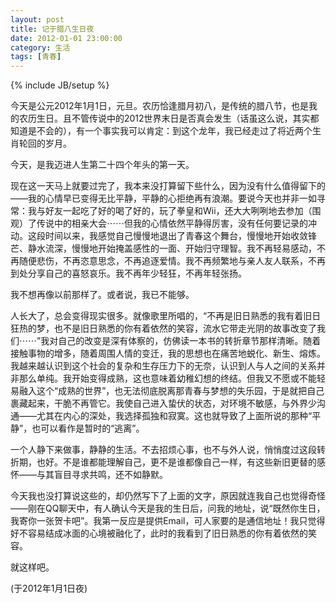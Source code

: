 ```yaml
---
layout: post
title: 记于腊八生日夜
date: 2012-01-01 23:00:00
category: 生活
tags: [青春]
---
```

{% include JB/setup %}

今天是公元2012年1月1日，元旦。农历恰逢腊月初八，是传统的腊八节，也是我的农历生日。且不管传说中的2012世界末日是否真会发生（话虽这么说，其实都知道是不会的），有一个事实我可以肯定：到这个龙年，我已经走过了将近两个生肖轮回的岁月。

<!--more-->
今天，是我迈进人生第二十四个年头的第一天。

现在这一天马上就要过完了，我本来没打算留下些什么，因为没有什么值得留下的——我的心情早已变得无比平静，平静的心拒绝再有浪潮。要说今天也并非一如寻常：我与好友一起吃了好的喝了好的，玩了拳皇和Wii，还大大咧咧地去参加（围观）了传说中的相亲大会⋯⋯但我的心情依然平静得厉害，没有任何要记录的冲动。这段时间以来，我感觉自己慢慢地退出了青春这个舞台，慢慢地开始收敛锋芒、静水流深，慢慢地开始掩盖感性的一面、开始归守理智。我不再轻易感动，不再随便悲伤，不再恣意思念，不再追逐爱情。我不再频繁地与亲人友人联系，不再到处分享自己的喜怒哀乐。我不再年少轻狂，不再年轻张扬。

我不想再像以前那样了。或者说，我已不能够。
	
人长大了，总会变得现实很多。就像歌里所唱的，“不再是旧日熟悉的我有着旧日狂热的梦，也不是旧日熟悉的你有着依然的笑容，流水它带走光阴的故事改变了我们⋯⋯”我对自己的改变是深有体察的，仿佛读一本书的转折章节那样清晰。随着接触事物的增多，随着周围人情的变迁，我的思想也在痛苦地蜕化、新生、熔炼。我越来越认识到这个社会的复杂和生存压力下的无奈，认识到人与人之间的关系并非那么单纯。我开始变得成熟，这也意味着幼稚幻想的终结。但我又不愿或不能轻易融入这个“成熟的世界”，也无法彻底脱离那青春与梦想的失乐园，于是就把自己裹藏起来，干脆不再管它。我使自己进入蛰伏的状态，对环境不敏感，与外界少沟通——尤其在内心的深处，我选择孤独和寂寞。这也就导致了上面所说的那种“平静”，也可以看作是暂时的“逃离”。
	
一个人静下来做事，静静的生活。不去招烦心事，也不与外人说，悄悄度过这段转折期，也好。不是谁都能理解自己，更不是谁都像自己一样，有这些新旧更替的感怀——与其盲目寻求共鸣，还不如静默。
	
今天我也没打算说这些的，却仍然写下了上面的文字，原因就连我自己也觉得奇怪——刚在QQ聊天中，有人确认今天是我的生日后，问我的地址，说“既然你生日，我寄你一张贺卡吧”。我第一反应是提供Email，可人家要的是通信地址！我只觉得好不容易结成冰面的心境被融化了，此时的我看到了旧日熟悉的你有着依然的笑容。
	
就这样吧。

(于2012年1月1日夜)

